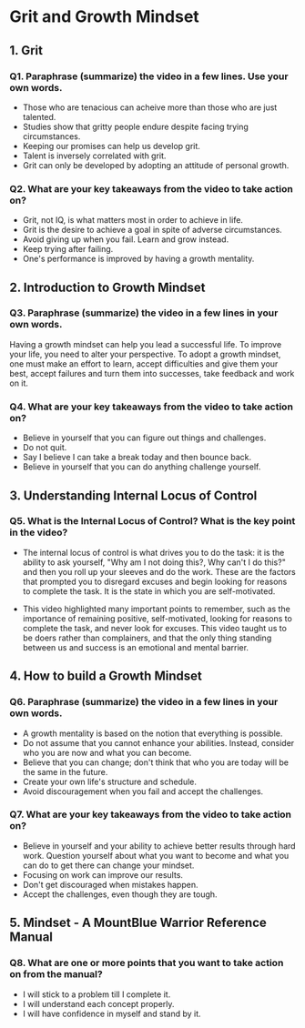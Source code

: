 # Grit and Growth Mindset

## 1. Grit

### Q1. Paraphrase (summarize) the video in a few lines. Use your own words.

- Those who are tenacious can acheive more than those who are just talented.
- Studies show that gritty people endure despite facing trying circumstances.
- Keeping our promises can help us develop grit.
- Talent is inversely correlated with grit.
- Grit can only be developed by adopting an attitude of personal growth.

### Q2. What are your key takeaways from the video to take action on?

- Grit, not IQ, is what matters most in order to achieve in life.
- Grit is the desire to achieve a goal in spite of adverse circumstances.
- Avoid giving up when you fail. Learn and grow instead.
- Keep trying after failing.
- One's performance is improved by having a growth mentality.

## 2. Introduction to Growth Mindset

### Q3. Paraphrase (summarize) the video in a few lines in your own words.

Having a growth mindset can help you lead a successful life. To improve your life, you need to alter your perspective. To adopt a growth mindset, one must make an effort to learn, accept difficulties and give them your best, accept failures and turn them into successes, take feedback and work on it.

### Q4. What are your key takeaways from the video to take action on?

- Believe in yourself that you can figure out things and challenges.
- Do not quit.
- Say I believe I can take a break today and then bounce back.
- Believe in yourself that you can do anything challenge yourself.

## 3. Understanding Internal Locus of Control

### Q5. What is the Internal Locus of Control? What is the key point in the video?

- The internal locus of control is what drives you to do the task: it is the ability to ask yourself, "Why am I not doing this?, Why can't I do this?" and then you roll up your sleeves and do the work. These are the factors that prompted you to disregard excuses and begin looking for reasons to complete the task. It is the state in which you are self-motivated.

- This video highlighted many important points to remember, such as the importance of remaining positive, self-motivated, looking for reasons to complete the task, and never look for excuses. This video taught us to be doers rather than complainers, and that the only thing standing between us and success is an emotional and mental barrier.

## 4. How to build a Growth Mindset

### Q6. Paraphrase (summarize) the video in a few lines in your own words.

- A growth mentality is based on the notion that everything is possible.
- Do not assume that you cannot enhance your abilities. Instead, consider who you are now and what you can become.
- Believe that you can change; don't think that who you are today will be the same in the future.
- Create your own life's structure and schedule.
- Avoid discouragement when you fail and accept the challenges.

### Q7. What are your key takeaways from the video to take action on?

- Believe in yourself and your ability to achieve better results through hard work. Question yourself about what you want to become and what you can do to get there can change your mindset.
- Focusing on work can improve our results.
- Don't get discouraged when mistakes happen.
- Accept the challenges, even though they are tough.

## 5. Mindset - A MountBlue Warrior Reference Manual

### Q8. What are one or more points that you want to take action on from the manual?

- I will stick to a problem till I complete it.
- I will understand each concept properly.
- I will have confidence in myself and stand by it.